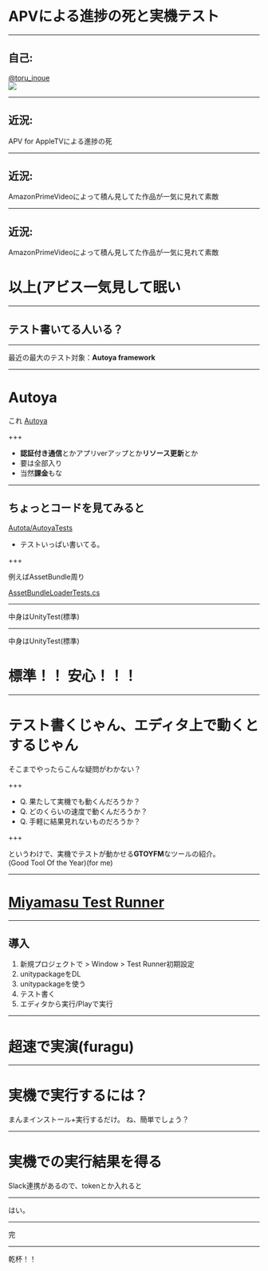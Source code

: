# APVによる進捗の死と実機テスト


---

## 自己:

[@toru_inoue](https://twitter.com/toru_inoue)  
![](https://pbs.twimg.com/profile_images/835125630417035267/mqTCMw08_bigger.jpg)


---

## 近況:
APV for AppleTVによる進捗の死

---

## 近況:
AmazonPrimeVideoによって積ん見してた作品が一気に見れて素敵

---


## 近況:

AmazonPrimeVideoによって積ん見してた作品が一気に見れて素敵  
# 以上(アビス一気見して眠い


---


## テスト書いてる人いる？

---

最近の最大のテスト対象：**Autoya framework**

---

# Autoya

これ [Autoya](https://github.com/sassembla/Autoya)

+++

* **認証付き通信**とかアプリverアップとか**リソース更新**とか
* 要は全部入り
* 当然**課金**もな

---

## ちょっとコードを見てみると

[Autota/AutoyaTests](https://github.com/sassembla/Autoya/tree/master/Assets/AutoyaTests)

- テストいっぱい書いてる。


+++

例えばAssetBundle周り

[AssetBundleLoaderTests.cs](https://github.com/sassembla/Autoya/blob/master/Assets/AutoyaTests/Tests/AssetBundles/AssetBundleLoaderTests.cs#L134)

---

中身はUnityTest(標準)  

---

中身はUnityTest(標準)  

# 標準！！ 安心！！！

---

# テスト書くじゃん、エディタ上で動くとするじゃん

そこまでやったらこんな疑問がわかない？

+++

* Q. 果たして実機でも動くんだろうか？
* Q. どのくらいの速度で動くんだろうか？
* Q. 手軽に結果見れないものだろうか？

+++

というわけで、実機でテストが動かせる**GTOYFM**なツールの紹介。  
(Good Tool Of the Year)(for me)

---


# [Miyamasu Test Runner](https://github.com/sassembla/Miyamasu)




---

## 導入


1. 新規プロジェクトで > Window > Test Runner初期設定
2. unitypackageをDL
3. unitypackageを使う
4. テスト書く
5. エディタから実行/Playで実行

---

# 超速で実演(furagu)

---

# 実機で実行するには？

まんまインストール+実行するだけ。 
ね、簡単でしょう？


---

# 実機での実行結果を得る

Slack連携があるので、tokenとか入れると  

---


はい。

---

完

---

乾杯！！

